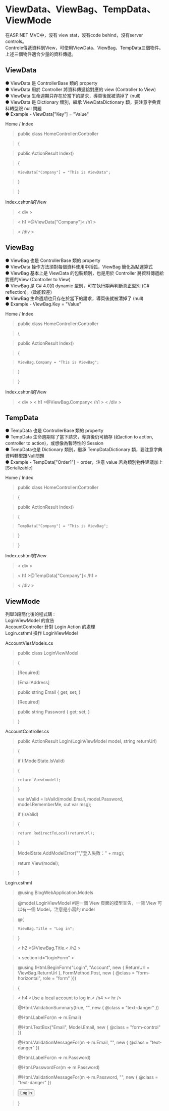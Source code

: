 <h1><b>ViewData、ViewBag、TempData、ViewMode</b></h1>

在ASP.NET MVC中，沒有 view stat，沒有code behind，沒有server controls。<br>
Controle傳遞資料到View，可使用ViewData、ViewBag、TempData三個物件。<br>
上述三個物件適合少量的資料傳遞。<br>

<h2><b>ViewData</b></h2>
● ViewData 是 ControllerBase 類的 property<br>
● ViewData 用於 Controller 將資料傳遞給對應的 view (Controller to View)<br>
● ViewData 生命週期只存在於當下的請求，導頁後就被清掉了 (null)<br>
● ViewData 是 Dictionary 類別，繼承 ViewDataDictionary 纇，要注意字典資料轉型跟 null 問題<br>
● Example - ViewData["Key"] = "Value"<br>

Home / Index

> public class HomeController:Controller

> {

>   public ActionResult Index()

>   {

>     ViewData["Company"] = "This is ViewData";

>   }

> }

Index.cshtml的View

> < div >

> < h1 >@ViewData["Company"]< /h1 >

> < /div >

<h2><b>ViewBag</b></h2>
● ViewBag 也是 ControllerBase 類的 property<br>
● ViewData 操作方法須對每個資料使用中括弧，ViewBag 簡化為點運算式<br>
● ViewBag 基本上是 ViewData 的包裝類別，也是用於 Controller 將資料傳遞給對應的View (Controller to View)<br>
● ViewBag 是 C# 4.0的 dynamic 型別，可在執行期再判斷真正型別 (C# reflection)。(效能較差)<br>
● ViewBag 生命週期也只存在於當下的請求，導頁後就被清掉了 (null)<br>
● Example - ViewBag.Key = "Value"<br>

Home / Index

> public class HomeController:Controller

> {

>   public ActionResult Index()

>   {

>     ViewBag.Company = "This is ViewBag";

>   }

> }

Index.cshtml的View

> < div >
>  < h1 >@ViewBag.Company< /h1 >
> < /div >

<h2><b>TempData</b></h2>
● TempData 也是 ControllerBase 類的 property<br>
● TempData 生命週期除了當下請求，導頁後仍可續存 (如action to action, controller to action)，或想像為暫時性的 Session<br>
● TempData也是 Dictionary 類別，繼承 TempDataDictionary 纇，要注意字典資料轉型跟Null問題<br>
● Example - TempData["Order1"] = order，注意 value 若為類別物件建議加上 [Serializable]<br>

Home / Index

> public class HomeController:Controller

> {

>   public ActionResult Index()

>   {

>     TempData["Company"] = "This is ViewBag";

>   }

> }

Index.cshtml的View

> < div >

>   < h1 >@TempData["Company"]< /h1 >

> < /div >

<h2><b>ViewMode</b></h2>
列舉3段簡化後的程式碼 :<br>
LoginViewModel 的宣告<br>
AccountController 針對 Login Action 的處理<br>
Login.csthml 操作 LoginViewModel<br>

AccountViesModels.cs

> public class LoginViewModel

> {

>   [Required]

>   [EmailAddress]

>   public string Email { get; set; }

>   [Required]

>   public string Password { get; set; }

> }

AccountController.cs

> public ActionResult Login(LoginViewModel model, string returnUrl)

> {

>   if (!ModelState.IsValid)

>   {

>     return View(model);

>   }

>   var isValid = IsVaild(model.Email, model.Password, model.RememberMe, out var msg);

>   if (isValid)

>   {

>     return RedirectToLocal(returnUrl);

>   }

>   ModelState.AddModelError("","登入失敗：" + msg);

>   return View(model);

> }

Login.csthml

> @using BlogWebApplication.Models

> @model LoginViewModel #是一個 View 頁面的模型宣告，一個 View 可以有一個 Model，注意是小寫的 model

> @{

>     ViewBag.Title = "Log in";

> }

> < h2 >@ViewBag.Title.< /h2 >

> < section id="loginForm" >

>  @using (Html.BeginForm("Login", "Account", new { ReturnUrl = ViewBag.ReturnUrl }, FormMethod.Post, new { @class = "form-horizontal", role = "form" }))

>  {

>   < h4 >Use a local account to log in.< /h4 >< hr />    

>   <!--@Html.ValidationSummary()可取得 Controller 透過 ModelState.AddModelError() 傳遞來的錯誤訊息, 做互動或除錯很好用-->

>   @Html.ValidationSummary(true, "", new { @class = "text-danger" }) 

>   <div class="form-group">

>    @Html.LabelFor(m => m.Email)

>    <!--可產生 <input id="Name" name="Name" type="text" value="@Model.Email"> 的 HTML 腳本，但這寫法有點囉嗦, 也隱含 Model 為 null 時的錯誤。注意是大寫的 Model-->

>    @Html.TextBox("Email", Model.Email, new { @class = "form-control" })

>    <!--同樣產生 HTML 語法, 但能自動取得 property name, 是不是優雅多了, 推薦這種 For 結尾的 Lambda 用法-->

>    @Html.ValidationMessageFor(m => m.Email, "", new { @class = "text-danger" })

>   </div>

>   <div class="form-group">

>    @Html.LabelFor(m => m.Password)

>    @Html.PasswordFor(m => m.Password)

>    @Html.ValidationMessageFor(m => m.Password, "", new { @class = "text-danger" })

>   </div>

>   <div>

>    <input type="submit" value="Log in" />

>   </div>

>  }

> </section>
